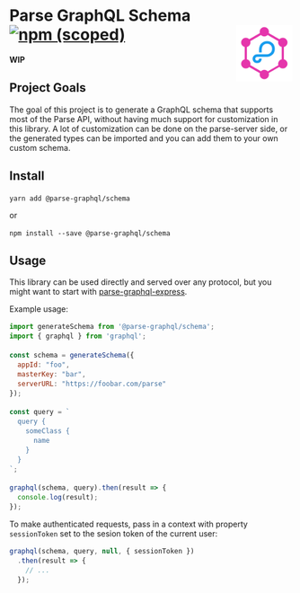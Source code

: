 # Parse GraphQL Schema [![npm (scoped)](https://img.shields.io/npm/v/@parse-graphql/schema.svg)](https://www.npmjs.com/package/@parse-graphql/schema) [<img src="https://github.com/parse-graphql/art/blob/master/logo.svg" width="100" height="100" align="right" alt="Parse GraphQL Logo">](https://github.com/parse-graphql)

**WIP**

## Project Goals

The goal of this project is to generate a GraphQL schema that supports
most of the Parse API, without having much support for customization in
this library. A lot of customization can be done on the parse-server side, or
the generated types can be imported and you can add them to your own custom schema. 

## Install

```yarn add @parse-graphql/schema```

or 

```npm install --save @parse-graphql/schema```

## Usage

This library can be used directly and served over any protocol, but you might want to
start with [parse-graphql-express](https://github.com/parse-graphql/parse-graphql-express).

Example usage:

```javascript
import generateSchema from '@parse-graphql/schema';
import { graphql } from 'graphql';

const schema = generateSchema({
  appId: "foo",
  masterKey: "bar",
  serverURL: "https://foobar.com/parse"
});

const query = `
  query {
    someClass {
      name
    }
  }
`;

graphql(schema, query).then(result => {
  console.log(result);
});
```

To make authenticated requests, pass in a context with property `sessionToken` set to the sesion token
of the current user:

```javascript
graphql(schema, query, null, { sessionToken })
  .then(result => {
    // ...
  });
```
